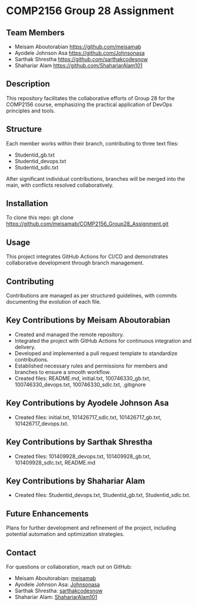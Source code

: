 # COMP2156 Group 28 Assignment

## Team Members
- Meisam Aboutorabian    https://github.com/meisamab
- Ayodele Johnson Asa    https://github.com/Johnsonasa
- Sarthak Shrestha       https://github.com/sarthakcodesnow
- Shahariar Alam         https://github.com/ShahariarAlam101

## Description
This repository facilitates the collaborative efforts of Group 28 for the COMP2156 course, emphasizing the practical application of DevOps principles and tools.

## Structure
Each member works within their branch, contributing to three text files:
- Studentid_gb.txt
- Studentid_devops.txt
- Studentid_sdlc.txt

After significant individual contributions, branches will be merged into the main, with conflicts resolved collaboratively.

## Installation
To clone this repo:
git clone https://github.com/meisamab/COMP2156_Group28_Assignment.git

## Usage
This project integrates GitHub Actions for CI/CD and demonstrates collaborative development through branch management.

## Contributing
Contributions are managed as per structured guidelines, with commits documenting the evolution of each file.

## Key Contributions by Meisam Aboutorabian
- Created and managed the remote repository.
- Integrated the project with GitHub Actions for continuous integration and delivery.
- Developed and implemented a pull request template to standardize contributions.
- Established necessary rules and permissions for members and branches to ensure a smooth workflow.
- Created files: README.md, initial.txt, 100746330_gb.txt, 100746330_devops.txt, 100746330_sdlc.txt, .gitignore

## Key Contributions by Ayodele Johnson Asa
- Created files: initial.txt, 101426717_sdlc.txt, 101426717_gb.txt, 101426717_devops.txt.

## Key Contributions by Sarthak Shrestha
- Created files: 101409928_devops.txt, 101409928_gb.txt, 101409928_sdlc.txt, README.md

## Key Contributions by Shahariar Alam
- Created files: Studentid_devops.txt, Studentid_gb.txt, Studentid_sdlc.txt.

## Future Enhancements
Plans for further development and refinement of the project, including potential automation and optimization strategies.

## Contact
For questions or collaboration, reach out on GitHub:
- Meisam Aboutorabian: [meisamab](https://github.com/meisamab)
- Ayodele Johnson Asa: [Johnsonasa](https://github.com/Johnsonasa)
- Sarthak Shrestha: [sarthakcodesnow](https://github.com/sarthakcodesnow)
- Shahariar Alam: [ShahariarAlam101](https://github.com/ShahariarAlam101)